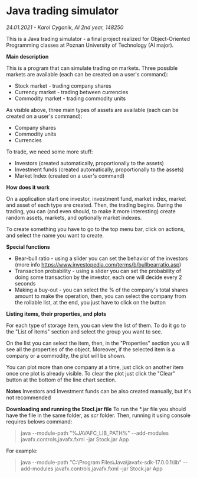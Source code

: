 # Java trading simulator
  
  *24.01.2021 - Karol Cyganik, AI 2nd year, 148250*
  
  This is a Java trading simulator - a final project realized for Object-Oriented Programming classes at Poznan University of Technology (AI major). 
  


  **Main description**

This is a program that can simulate trading on markets. Three possible markets are available (each can be created on a user's command):
* Stock market - trading company shares
* Currency market - trading between currencies
* Commodity market - trading commodity units

As visible above, three main types of assets are available (each can be created on a user's command):
* Company shares
* Commodity units
* Currencies

To trade, we need some more stuff:
* Investors (created automatically, proportionally to the assets)
* Investment funds (created automatically, proportionally to the assets)
* Market Index (created on a user's command)
   
**How does it work**

On a application start one investor, investment fund, market index, market and asset of each type are created. Then, the trading begins. 
During the trading, you can (and even should, to make it more interesting) create random assets, markets, and optionally market indexes. 

To create something you have to go to the top menu bar, click on actions, and select the name you want to create. 

**Special functions**
* Bear-bull ratio - using a slider you can set the behavior of the investors (more info https://www.investopedia.com/terms/b/bullbearratio.asp)
* Transaction probability - using a slider you can set the probability of doing some transaction by the investor, each one will decide every 2 seconds
* Making a buy-out - you can select the % of the company's total shares amount to make the operation, then, you can select the company from the rollable list, at the end, you just have to click on the button

**Listing items, their properties, and plots**

For each type of storage item, you can view the list of them. To do it go to the "List of items" section and select the group you want to see.

On the list you can select the item, then, in the "Properties" section you will see all the properties of the object. Moreover, if the selected item is a company or a commodity, the plot will be shown.

You can plot more than one company at a time, just click on another item once one plot is already visible. To clear the plot just click the "Clear" button at the bottom of the line chart section. 

**Notes**
Investors and Investment funds can be also created manually, but it's not recommended


**Downloading and running the Stocl.jar file**
To run the \*.jar file you should have the file in the same folder, as *scr* folder. 
Then, running it using console requires belows command:
>java --module-path "%JAVAFC_LIB_PATH%"  --add-modules javafx.controls,javafx.fxml -jar Stock.jar App

For example:
>java --module-path "C:\Program Files\Java\javafx-sdk-17.0.0.1\lib"  --add-modules javafx.controls,javafx.fxml -jar Stock.jar App

